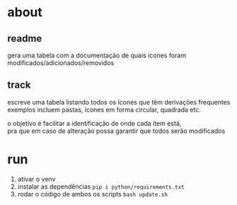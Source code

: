 # about
## readme
gera uma tabela com a documentação de quais ícones foram modificados/adicionados/removidos  
  
## track
escreve uma tabela listando todos os ícones que têm derivações frequentes  
exemplos incluem pastas, ícones em forma circular, quadrada etc.  
  
o objetivo é facilitar a identificação de onde cada item está,  
pra que em caso de alteração possa garantir que todos serão modificados
  
# run
1. ativar o venv
2. instalar as dependências `pip i python/requirements.txt`
3. rodar o código de ambos os scripts `bash update.sh`